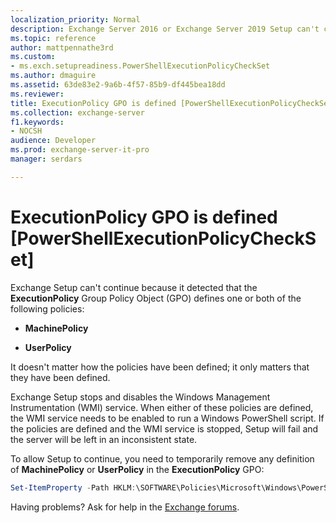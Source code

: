```yaml
---
localization_priority: Normal
description: Exchange Server 2016 or Exchange Server 2019 Setup can't continue because MachinePolicy or UserPolicy (or both) are defined in the ExecutionPolicy GPO.
ms.topic: reference
author: mattpennathe3rd
ms.custom:
- ms.exch.setupreadiness.PowerShellExecutionPolicyCheckSet
ms.author: dmaguire
ms.assetid: 63de83e2-9a6b-4f57-85b9-df445bea18dd
ms.reviewer:
title: ExecutionPolicy GPO is defined [PowerShellExecutionPolicyCheckSet]
ms.collection: exchange-server
f1.keywords:
- NOCSH
audience: Developer
ms.prod: exchange-server-it-pro
manager: serdars

---
```


# ExecutionPolicy GPO is defined [PowerShellExecutionPolicyCheckSet]

Exchange Setup can't continue because it detected that the **ExecutionPolicy** Group Policy Object (GPO) defines one or both of the following policies:

- **MachinePolicy**

- **UserPolicy**

It doesn't matter how the policies have been defined; it only matters that they have been defined.

Exchange Setup stops and disables the Windows Management Instrumentation (WMI) service. When either of these policies are defined, the WMI service needs to be enabled to run a Windows PowerShell script. If the policies are defined and the WMI service is stopped, Setup will fail and the server will be left in an inconsistent state.

To allow Setup to continue, you need to temporarily remove any definition of **MachinePolicy** or **UserPolicy** in the **ExecutionPolicy** GPO:

```PowerShell
Set-ItemProperty -Path HKLM:\SOFTWARE\Policies\Microsoft\Windows\PowerShell -Name ExecutionPolicy –Value ""
```

Having problems? Ask for help in the [Exchange forums](https://social.technet.microsoft.com/Forums/office/home?category=exchangeserver).
